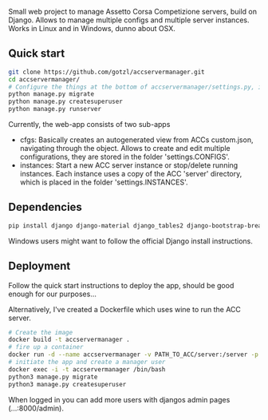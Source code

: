 Small web project to manage Assetto Corsa Competizione servers, build on Django.
Allows to manage multiple configs and multiple server instances. Works in Linux and in Windows, dunno about OSX.


## Quick start
```bash
git clone https://github.com/gotzl/accservermanager.git
cd accservermanager/
# Configure the things at the bottom of accservermanager/settings.py, ie the path to your ACC server files
python manage.py migrate
python manage.py createsuperuser
python manage.py runserver
``` 

Currently, the web-app consists of two sub-apps
* cfgs: Basically creates an autogenerated view from ACCs custom.json, navigating through the object. Allows to create and edit multiple configurations, they are stored in the folder 'settings.CONFIGS'.
* instances: Start a new ACC server instance or stop/delete running instances. Each instance uses a copy of the ACC 'server' directory, which is placed in the folder 'settings.INSTANCES'.



## Dependencies
```bash
pip install django django-material django_tables2 django-bootstrap-breadcrumbs random-word
```
Windows users might want to follow the official Django install instructions.


## Deployment
Follow the quick start instructions to deploy the app, should be good enough for our purposes...

Alternatively, I've created a Dockerfile which uses wine to run the ACC server.

```bash
# Create the image
docker build -t accservermanager .
# fire up a container
docker run -d --name accservermanager -v PATH_TO_ACC/server:/server -p 8000:8000 -p 9231:9231/udp -p 9232:9232/tcp accservermanager
# initiate the app and create a manager user
docker exec -i -t accservermanager /bin/bash
python3 manage.py migrate
python3 manage.py createsuperuser
```

When logged in you can add more users with djangos admin pages (...:8000/admin).
